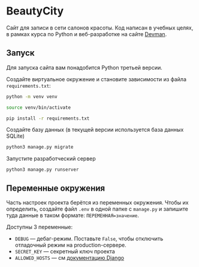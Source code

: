 # BeautyCity

Сайт для записи в  сети салонов красоты. Код написан в учебных целях, в рамках курса по Python и веб-разработке на сайте [Devman](https://dvmn.org).

## Запуск

Для запуска сайта вам понадобится Python третьей версии.

Создайте виртуальное окружение и становите зависимости из файла `requirements.txt`:
```sh
python -m venv venv

source venv/bin/activate

pip install -r requirements.txt
```

Создайте базу данных (в текущей версии используется база данных SQLite)
```sh
python3 manage.py migrate
```

Запустите разработческий сервер
```
python3 manage.py runserver
```

## Переменные окружения

Часть настроек проекта берётся из переменных окружения. Чтобы их определить, создайте файл `.env` в одной папке с `manage.py` и запишите туда данные в таком формате: `ПЕРЕМЕННАЯ=значение`.

Доступны 3 переменные:
- `DEBUG` — дебаг-режим. Поставьте `False`, чтобы отключить отладочный режим на production-сервере.
- `SECRET_KEY` — секретный ключ проекта
- `ALLOWED_HOSTS` — см [документацию Django](https://docs.djangoproject.com/en/3.1/ref/settings/#allowed-hosts)
